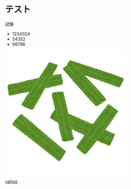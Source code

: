 # テスト

試験

- 1234324
- 54352
- 98796

![cut](./vegetable_lemongrass_cut.png "ポップアップ文字")

 [yahoo](https://www.google.co.jp/) 
